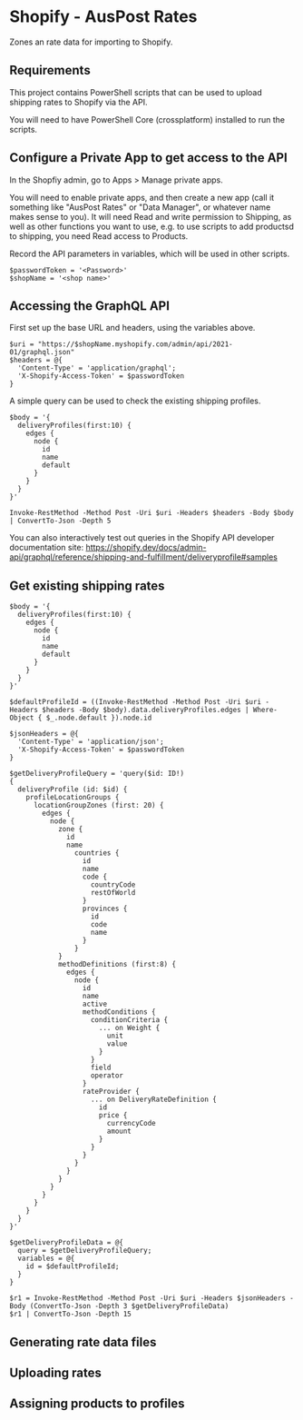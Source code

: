 # Shopify - AusPost Rates

Zones an rate data for importing to Shopify.

## Requirements

This project contains PowerShell scripts that can be used to upload shipping rates to Shopify via the API.

You will need to have PowerShell Core (crossplatform) installed to run the scripts.

## Configure a Private App to get access to the API

In the Shopfiy admin, go to Apps > Manage private apps.

You will need to enable private apps, and then create a new app (call it something like "AusPost Rates" or "Data Manager", or whatever name makes sense to you). It will need Read and write permission to Shipping, as well as other functions you want to use, e.g. to
use scripts to add productsd to shipping, you need Read access to Products.

Record the API parameters in variables, which will be used in other scripts.

```pwsh
$passwordToken = '<Password>'
$shopName = '<shop name>'
```

## Accessing the GraphQL API

First set up the base URL and headers, using the variables above.

```pwsh
$uri = "https://$shopName.myshopify.com/admin/api/2021-01/graphql.json"
$headers = @{ 
  'Content-Type' = 'application/graphql';
  'X-Shopify-Access-Token' = $passwordToken
}
```

A simple query can be used to check the existing shipping profiles.

```pwsh
$body = '{
  deliveryProfiles(first:10) {
    edges {
      node {
        id
        name
        default
      }
    }
  }
}'

Invoke-RestMethod -Method Post -Uri $uri -Headers $headers -Body $body | ConvertTo-Json -Depth 5
```

You can also interactively test out queries in the Shopify API developer documentation site: 
https://shopify.dev/docs/admin-api/graphql/reference/shipping-and-fulfillment/deliveryprofile#samples


## Get existing shipping rates

```pwsh
$body = '{
  deliveryProfiles(first:10) {
    edges {
      node {
        id
        name
        default
      }
    }
  }
}'

$defaultProfileId = ((Invoke-RestMethod -Method Post -Uri $uri -Headers $headers -Body $body).data.deliveryProfiles.edges | Where-Object { $_.node.default }).node.id

$jsonHeaders = @{ 
  'Content-Type' = 'application/json';
  'X-Shopify-Access-Token' = $passwordToken
}

$getDeliveryProfileQuery = 'query($id: ID!)
{
  deliveryProfile (id: $id) {
    profileLocationGroups {
      locationGroupZones (first: 20) {
        edges {
          node {
            zone {
              id
              name
                countries {
                  id
                  name
                  code {
                    countryCode
                    restOfWorld
                  }
                  provinces {
                    id
                    code
                    name
                  }
                }
            }
            methodDefinitions (first:8) {
              edges {
                node {
                  id
                  name
                  active
                  methodConditions {
                    conditionCriteria {
                      ... on Weight {
                        unit
                        value
                      }
                    }
                    field
                    operator
                  }
                  rateProvider {
                    ... on DeliveryRateDefinition {
                      id
                      price {
                        currencyCode
                        amount
                      }
                    }
                  }
                }
              }
            }
          }
        }
      }
    }
  }
}'

$getDeliveryProfileData = @{
  query = $getDeliveryProfileQuery;
  variables = @{
    id = $defaultProfileId;
  }
}

$r1 = Invoke-RestMethod -Method Post -Uri $uri -Headers $jsonHeaders -Body (ConvertTo-Json -Depth 3 $getDeliveryProfileData)
$r1 | ConvertTo-Json -Depth 15

```


## Generating rate data files


## Uploading rates


## Assigning products to profiles



